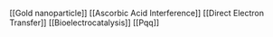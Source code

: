 [[Gold nanoparticle]]
[[Ascorbic Acid Interference]]
[[Direct Electron Transfer]]
[[Bioelectrocatalysis]]
[[Pqq]]
